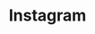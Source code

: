 ---
isPage: true
draft: false
title: Instagram
description: Add instagram feed
image:
  src: /images/uploads/instagram.svg
hero:
  title: Block Instagram
  text: Add instagram feed (You need a valid access_token)
  cta:
    blank: false
    text: See examples
    url: "#main"
  cta_second:
    blank: true
    text: Documentation
    url: https://github.com/hugolify/hugolify-template/wiki/block-instagram
blocks:
  - type: instagram
    background: false
    title: Instagram feed
    limit: 4
    token: ""
    cta:
      blank: true
      text: Discover on instagram
      url: https://www.instagram.com/sebouorhum
  - type: instagram
    background: true
    title: Instagram feed
    limit: 6
    token: ""
---